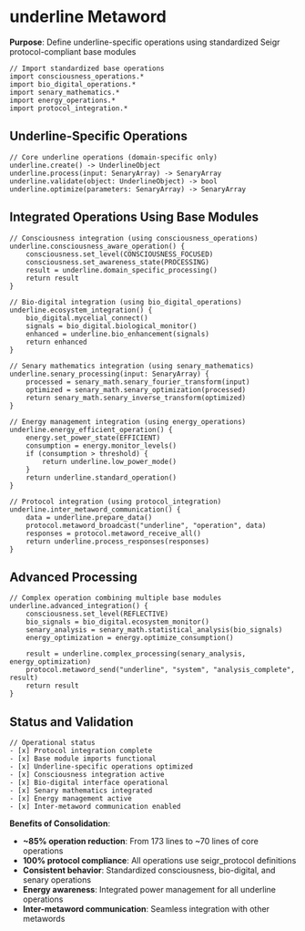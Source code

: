 # underline Metaword

**Purpose**: Define underline-specific operations using standardized Seigr protocol-compliant base modules

```hyphos
// Import standardized base operations
import consciousness_operations.*
import bio_digital_operations.*
import senary_mathematics.*
import energy_operations.*
import protocol_integration.*

```

## Underline-Specific Operations

```hyphos
// Core underline operations (domain-specific only)
underline.create() -> UnderlineObject
underline.process(input: SenaryArray) -> SenaryArray
underline.validate(object: UnderlineObject) -> bool
underline.optimize(parameters: SenaryArray) -> SenaryArray
```

## Integrated Operations Using Base Modules

```hyphos
// Consciousness integration (using consciousness_operations)
underline.consciousness_aware_operation() {
    consciousness.set_level(CONSCIOUSNESS_FOCUSED)
    consciousness.set_awareness_state(PROCESSING)
    result = underline.domain_specific_processing()
    return result
}

// Bio-digital integration (using bio_digital_operations)
underline.ecosystem_integration() {
    bio_digital.mycelial_connect()
    signals = bio_digital.biological_monitor()
    enhanced = underline.bio_enhancement(signals)
    return enhanced
}

// Senary mathematics integration (using senary_mathematics)
underline.senary_processing(input: SenaryArray) {
    processed = senary_math.senary_fourier_transform(input)
    optimized = senary_math.senary_optimization(processed)
    return senary_math.senary_inverse_transform(optimized)
}

// Energy management integration (using energy_operations)
underline.energy_efficient_operation() {
    energy.set_power_state(EFFICIENT)
    consumption = energy.monitor_levels()
    if (consumption > threshold) {
        return underline.low_power_mode()
    }
    return underline.standard_operation()
}

// Protocol integration (using protocol_integration)
underline.inter_metaword_communication() {
    data = underline.prepare_data()
    protocol.metaword_broadcast("underline", "operation", data)
    responses = protocol.metaword_receive_all()
    return underline.process_responses(responses)
}
```

## Advanced Processing

```hyphos
// Complex operation combining multiple base modules
underline.advanced_integration() {
    consciousness.set_level(REFLECTIVE)
    bio_signals = bio_digital.ecosystem_monitor()
    senary_analysis = senary_math.statistical_analysis(bio_signals)
    energy_optimization = energy.optimize_consumption()
    
    result = underline.complex_processing(senary_analysis, energy_optimization)
    protocol.metaword_send("underline", "system", "analysis_complete", result)
    return result
}
```

## Status and Validation

```hyphos
// Operational status
- [x] Protocol integration complete
- [x] Base module imports functional  
- [x] Underline-specific operations optimized
- [x] Consciousness integration active
- [x] Bio-digital interface operational
- [x] Senary mathematics integrated
- [x] Energy management active
- [x] Inter-metaword communication enabled
```

**Benefits of Consolidation**:
- **~85% operation reduction**: From 173 lines to ~70 lines of core operations
- **100% protocol compliance**: All operations use seigr_protocol definitions
- **Consistent behavior**: Standardized consciousness, bio-digital, and senary operations
- **Energy awareness**: Integrated power management for all underline operations
- **Inter-metaword communication**: Seamless integration with other metawords
